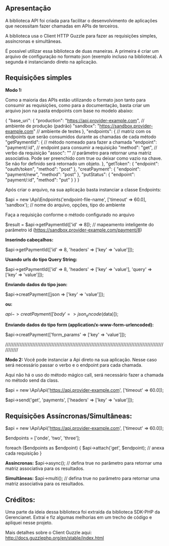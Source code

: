## Apresentação

A biblioteca API foi criada para facilitar o desenvolvimento de aplicações que necessitam fazer chamadas em APIs de terceiros.

A biblioteca usa o Client HTTP Guzzle para fazer as requisições simples, assíncronas e simultâneas.

É possível utilizar essa biblioteca de duas maneiras. A primeira é criar um arquivo de configuração no formato json (exemplo incluso na biblioteca). A segunda é instanciando direto na aplicação.

## Requisições simples

**Modo 1:**

Como a maioria das APIs estão utilizando o formato json tanto para consumir as requisições, como para a documentação, basta criar um arquivo json na pasta endpoints com base no modelo abaixo:

{
  "base_uri": {
    "production": "https://api.provider-example.com", // ambiente de produção (padrão)
    "sandbox": "https://sandbox.provider-example.com" // ambiente de testes
  },
  "endpoints": { // matriz com os endpoints que serão consumidos durante as chamadas de cada método
    "getPaymentId": { // método nomeado para fazer a chamada
      "endpoint": "payment/:id", // endpoint para consumir a requisição
      "method": "get", // verbo da requisição
      "assoc": "" // parâmetro para retornar uma matriz associativa. Pode ser preenchido com true ou deixar como vazio na chave. Se não for definido será retornado um objeto.
    },
    "getToken": {
      "endpoint": "oauth/token",
      "method": "post"
    },
    "creatPayment": {
      "endpoint": "payment/new",
      "method": "post"
    },
    "putStatus": {
      "endpoint": "payment/:id",
      "method": "put"
    }
  }
}

Após criar o arquivo, na sua aplicação basta instanciar a classe Endpoints:

$api = new \Api\Endpoints('endpoint-file-name', ['timeout' => 60.0], 'sandbox'); // nome do arquivo, opções, tipo do ambiente

Faça a requisição conforme o método configurado no arquivo

$result = $api->getPaymentId(['id' => 8]); // mapeamento inteligente do parâmetro id (https://sandbox.provider-example.com/payment/8)

**Inserindo cabeçalhos:**

$api->getPaymentId(['id' => 8, 'headers' => ['key' => 'value']]);

**Usando urls do tipo Query String:**

$api->getPaymentId(['id' => 8, 'headers' => ['key' => 'value'], 'query' => ['key' => 'value']]);

**Enviando dados do tipo json:**

$api->creatPayment([json => ['key' => 'value']]);

**ou:**

$api->creatPayment(['body' => json_encode($data)]);

**Enviando dados do tipo form (application/x-www-form-urlencoded):**

$api->creatPayment(['form_params' => ['key' => 'value']]);

///////////////////////////////////////////////////////////////////////////////////////////////////////////

**Modo 2:**
Você pode instanciar a Api direto na sua aplicação. Nesse caso será necessário passar o verbo e o endpoint para cada chamada.

Aqui não há o uso do método mágico call, será necessário fazer a chamada no método send da class.

$api = new \Api\Api('https://api.provider-example.com', ['timeout' => 60.0]);

$api->send('get', 'payments', ['headers' => ['key' => 'value']]);

## Requisições Assíncronas/Simultâneas:

$api = new \Api\Api('https://api.provider-example.com', ['timeout' => 60.0]);

$endpoints = ['onde', 'two', 'three'];

foreach ($endpoints as $endpoint) {
  $api->attach('get', $endpoint); // anexa cada requisição
}

**Assíncronas:**
$api->async(); // defina true no parâmetro para retornar uma matriz associativa para os resultados.

**Simultâneas:**
$api->multi(); // defina true no parâmetro para retornar uma matriz associativa para os resultados.

## Créditos:

Uma parte da ideia dessa biblioteca foi extraída da biblioteca SDK-PHP da Gerencianet. Extraí e fiz algumas melhorias em um trecho de código e apliquei nesse projeto.

Mais detalhes sobre o Client Guzzle aqui: http://docs.guzzlephp.org/en/stable/index.html
